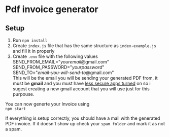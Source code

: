# Pdf invoice generator

## Setup

1. Run `npm install`
2. Create `index.js` file that has the same structure as `index-example.js` and fill it in properly
3. Create `.env` file with the following values
SEND_FROM_EMAIL="*youremail*@gmail.com"  
SEND_FROM_PASSWORD="*yourpassword*"  
SEND_TO="*email-you-will-send-to*@gmail.com"  
This will be the email you will be sending your generated PDF from, it must be **gmail** and you must have [less secure apps turned](https://myaccount.google.com/intro/security) on so i sugest creating a new gmail account that you will use just for this purpouse.

You can now generte your Invoice using  
`npm start`

If everything is setup correctly, you should have a mail with the generated PDF invoice. If it doesn't show up check your `spam folder` and mark it as not a spam.
